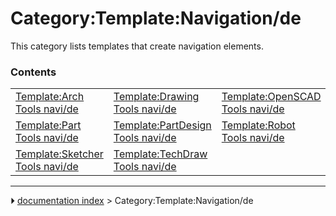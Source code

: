 # Category:Template:Navigation/de
This category lists templates that create navigation elements.

### Contents

|     |     |     |
| --- | --- | --- |
| [Template:Arch Tools navi/de](Template_Arch_Tools_navi/de.md) | [Template:Drawing Tools navi/de](Template_Drawing_Tools_navi/de.md) | [Template:OpenSCAD Tools navi/de](Template_OpenSCAD_Tools_navi/de.md) |
| [Template:Part Tools navi/de](Template_Part_Tools_navi/de.md) | [Template:PartDesign Tools navi/de](Template_PartDesign_Tools_navi/de.md) | [Template:Robot Tools navi/de](Template_Robot_Tools_navi/de.md) |
| [Template:Sketcher Tools navi/de](Template_Sketcher_Tools_navi/de.md) | [Template:TechDraw Tools navi/de](Template_TechDraw_Tools_navi/de.md) |



---
⏵ [documentation index](../README.md) > Category:Template:Navigation/de
